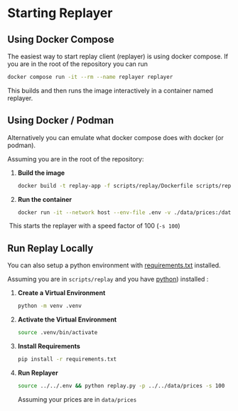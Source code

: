 # Starting Replayer

## Using Docker Compose

The easiest way to start replay client (replayer) is using docker compose. If you are in the root of the repository you can run

```bash
docker compose run -it --rm --name replayer replayer
```

This builds and then runs the image interactively in a container named replayer.

## Using Docker / Podman

Alternatively you can emulate what docker compose does with docker (or podman).

Assuming you are in the root of the repository:

1. **Build the image**

   ```bash
   docker build -t replay-app -f scripts/replay/Dockerfile scripts/replay
   ```

2. **Run the container**

   ```bash
   docker run -it --network host --env-file .env -v ./data/prices:/data replay-app -p /data -s 100
   ```

​	This starts the replayer with a speed factor of 100  (`-s 100`)

## Run Replay Locally

You can also setup a python environment with [requirements.txt](requirements.txt) installed.

Assuming you are in `scripts/replay` and you have [python](https://www.python.org/downloads/)) installed :

1. **Create a Virtual Environment** 

   ```bash
   python -m venv .venv
   ```

2. **Activate the Virtual Environment**

   ```bash
   source .venv/bin/activate
   ```

3. **Install Requirements**

   ```bash
   pip install -r requirements.txt
   ```

4. **Run Replayer**

   ```bash
   source ../../.env && python replay.py -p ../../data/prices -s 100
   ```

   Assuming your prices are in `data/prices` 